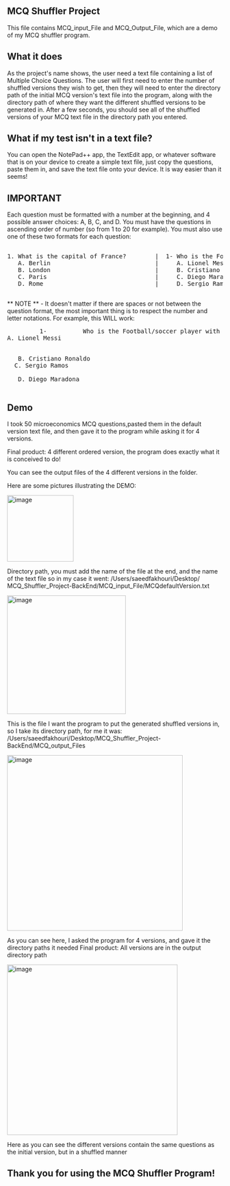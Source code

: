 ## MCQ Shuffler Project
This file contains MCQ_input_File and MCQ_Output_File, which are a demo of my MCQ shuffler program. 

## What it does
As the project's name shows, the user need a text file containing a list of Multiple Choice Questions.
The user will first need to enter the number of shuffled versions they wish to get,
then they will need to enter the directory path of the initial MCQ version's text file into the program, 
along with the directory path of where they want the different shuffled versions to be generated in.
After a few seconds, you should see all of the shuffled versions of your MCQ text file in the directory path you entered.

## What if my test isn't in a text file?
You can open the NotePad++ app, the TextEdit app, or whatever software that is on your device to create a simple text file,
just copy the questions, paste them in, and save the text file onto your device. It is way easier than it seems!

## IMPORTANT
Each question must be formatted with a number at the beginning, and 4 possible answer choices: A, B, C, and D.
You must have the questions in ascending order of number (so from 1 to 20 for example).
You must also use one of these two formats for each question:
<pre>
   
1. What is the capital of France?        |  1- Who is the Football/soccer player with the most Ballon d'Or trophies?
   A. Berlin                             |     A. Lionel Messi
   B. London                             |     B. Cristiano Ronaldo
   C. Paris                              |     C. Diego Maradona
   D. Rome                               |     D. Sergio Ramos

</pre>

** NOTE ** - It doesn't matter if there are spaces or not between the question format, the most important thing is to respect the number and letter notations.
For example, this WILL work: 
<pre>
         1-          Who is the Football/soccer player with the most Ballon d'Or trophies?
A. Lionel Messi
   
   
   B. Cristiano Ronaldo
  C. Sergio Ramos

   D. Diego Maradona

</pre>

## Demo
I took 50 microeconomics MCQ questions,pasted them in the default version text file, 
and then gave it to the program while asking it for 4 versions. 

Final product: 4 different ordered version, the program does exactly what it is conceived to do!

You can see the output files of the 4 different versions in the folder.

Here are some pictures illustrating the DEMO:



<img width="155" alt="image" src="https://github.com/user-attachments/assets/fa5616d3-88e8-47e7-a8aa-6caa933b7db6" />


Directory path, you must add the name of the file at the end, and the name of the text file so in my case it went: 
/Users/saeedfakhouri/Desktop/ MCQ_Shuffler_Project-BackEnd/MCQ_input_File/MCQdefaultVersion.txt


<img width="277" alt="image" src="https://github.com/user-attachments/assets/639eec02-9186-45b7-bb6f-60e4f8132240" />


This is the file I want the program to put the generated shuffled versions in, so I take its directory path, for me it was:
/Users/saeedfakhouri/Desktop/MCQ_Shuffler_Project-BackEnd/MCQ_output_Files


<img width="410" alt="image" src="https://github.com/user-attachments/assets/a5e71295-3d79-44ba-ac22-bcc99eae4d9f" />


As you can see here, I asked the program for 4 versions, and gave it the directory paths it needed
Final product: All versions are in the output directory path


<img width="398" alt="image" src="https://github.com/user-attachments/assets/ce92fce9-68f3-4076-a973-fc849031eea4" />


Here as you can see the different versions contain the same questions as the initial version, but in a shuffled manner



## Thank you for using the MCQ Shuffler Program!










